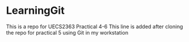 # LearningGit
This is a repo for UECS2363 Practical 4-6
This line is added after cloning the repo for practical 5
using Git in my workstation
